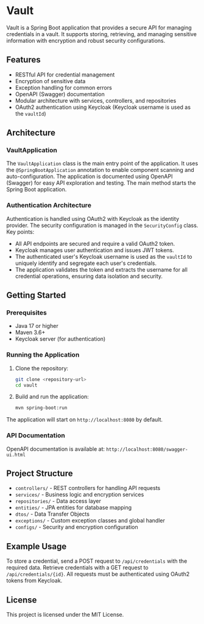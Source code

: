 # Vault

Vault is a Spring Boot application that provides a secure API for managing credentials in a vault. It supports storing, retrieving, and managing sensitive information with encryption and robust security configurations.

## Features
- RESTful API for credential management
- Encryption of sensitive data
- Exception handling for common errors
- OpenAPI (Swagger) documentation
- Modular architecture with services, controllers, and repositories
- OAuth2 authentication using Keycloak (Keycloak username is used as the `vaultId`)

## Architecture

### VaultApplication
The `VaultApplication` class is the main entry point of the application. It uses the `@SpringBootApplication` annotation to enable component scanning and auto-configuration. The application is documented using OpenAPI (Swagger) for easy API exploration and testing. The main method starts the Spring Boot application.

### Authentication Architecture
Authentication is handled using OAuth2 with Keycloak as the identity provider. The security configuration is managed in the `SecurityConfig` class. Key points:
- All API endpoints are secured and require a valid OAuth2 token.
- Keycloak manages user authentication and issues JWT tokens.
- The authenticated user's Keycloak username is used as the `vaultId` to uniquely identify and segregate each user's credentials.
- The application validates the token and extracts the username for all credential operations, ensuring data isolation and security.

## Getting Started

### Prerequisites
- Java 17 or higher
- Maven 3.6+
- Keycloak server (for authentication)

### Running the Application

1. Clone the repository:
   ```sh
   git clone <repository-url>
   cd vault
   ```
2. Build and run the application:
   ```sh
   mvn spring-boot:run
   ```

The application will start on `http://localhost:8080` by default.

### API Documentation
OpenAPI documentation is available at: `http://localhost:8080/swagger-ui.html`

## Project Structure
- `controllers/` - REST controllers for handling API requests
- `services/` - Business logic and encryption services
- `repositories/` - Data access layer
- `entities/` - JPA entities for database mapping
- `dtos/` - Data Transfer Objects
- `exceptions/` - Custom exception classes and global handler
- `configs/` - Security and encryption configuration

## Example Usage
To store a credential, send a POST request to `/api/credentials` with the required data. Retrieve credentials with a GET request to `/api/credentials/{id}`. All requests must be authenticated using OAuth2 tokens from Keycloak.

## License
This project is licensed under the MIT License.
